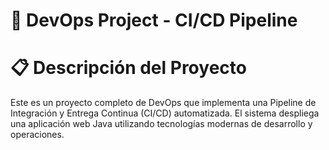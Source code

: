 # 🚀 DevOps Project - CI/CD Pipeline

# 📋 Descripción del Proyecto
 Este es un proyecto completo de DevOps que implementa una Pipeline de Integración y Entrega Continua (CI/CD) automatizada. El sistema despliega una aplicación web Java utilizando tecnologías modernas de desarrollo y operaciones.
